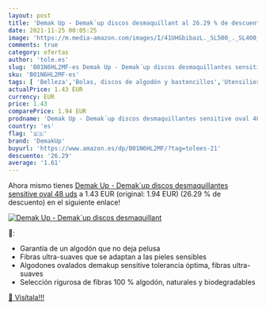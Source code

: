 ```yaml
---
layout: post
title: 'Demak Up - Demak´up discos desmaquillant al 26.29 % de descuento'
date: 2021-11-25 00:05:25
image: 'https://m.media-amazon.com/images/I/41UHGbibazL._SL500_._SL400_.jpg'
comments: true
category: ofertas
author: 'tole.es'
slug: 'B01N6HL2MF-es Demak Up - Demak´up discos desmaquillantes sensitive oval...'
sku: 'B01N6HL2MF-es'
tags: [ 'Belleza','Bolas, discos de algodón y bastoncillos','Utensilios y accesorios de belleza','demakup','desmaquillantes','discos', ]
actualPrice: 1.43 EUR
currency: EUR
price: 1.43
comparePrice: 1.94 EUR
prodname: 'Demak Up - Demak´up discos desmaquillantes sensitive oval 48 uds'
country: 'es'
flag: '🇪🇸'
brand: 'DemakUp'
buyurl: 'https://www.amazon.es/dp/B01N6HL2MF/?tag=tolees-21'
descuento: '26.29'
average: '1.61'
---
```


Ahora mismo tienes [Demak Up - Demak´up discos desmaquillantes sensitive oval 48 uds](https://www.amazon.es/dp/B01N6HL2MF/?tag=tolees-21) a 1.43 EUR (original: 1.94 EUR) (26.29 %  de descuento) en el siguiente enlace!

[![Demak Up - Demak´up discos desmaquillant](https://m.media-amazon.com/images/I/41UHGbibazL._SL500_._SL400_.jpg)](https://www.amazon.es/dp/B01N6HL2MF/?tag=tolees-21)

🔎:

- Garantía de un algodón que no deja pelusa
- Fibras ultra-suaves que se adaptan a las pieles sensibles
- Algodones ovalados demakup sensitive tolerancia óptima, fibras ultra-suaves
- Selección rigurosa de fibras 100 % algodón, naturales y biodegradables

[🛒 Visítala!!!](https://www.amazon.es/dp/B01N6HL2MF/?tag=tolees-21)

